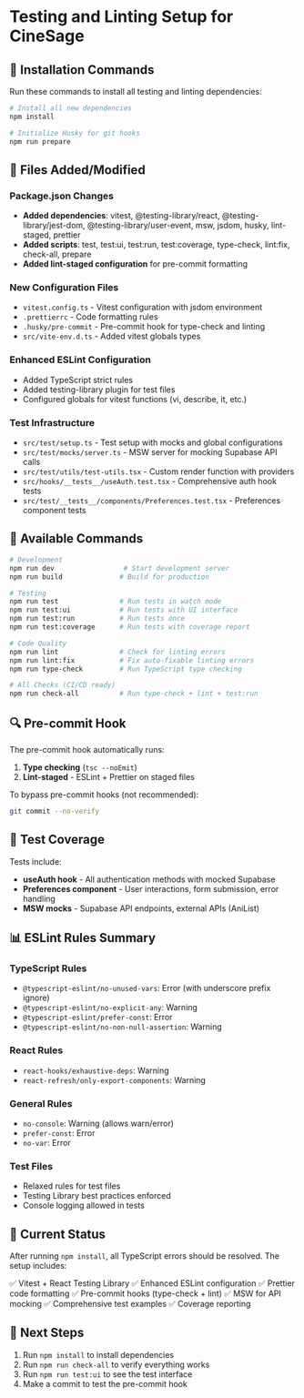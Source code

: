 # Testing and Linting Setup for CineSage

## 🚀 Installation Commands

Run these commands to install all testing and linting dependencies:

```bash
# Install all new dependencies
npm install

# Initialize Husky for git hooks
npm run prepare
```

## 📁 Files Added/Modified

### Package.json Changes
- **Added dependencies**: vitest, @testing-library/react, @testing-library/jest-dom, @testing-library/user-event, msw, jsdom, husky, lint-staged, prettier
- **Added scripts**: test, test:ui, test:run, test:coverage, type-check, lint:fix, check-all, prepare
- **Added lint-staged configuration** for pre-commit formatting

### New Configuration Files
- `vitest.config.ts` - Vitest configuration with jsdom environment
- `.prettierrc` - Code formatting rules
- `.husky/pre-commit` - Pre-commit hook for type-check and linting
- `src/vite-env.d.ts` - Added vitest globals types

### Enhanced ESLint Configuration
- Added TypeScript strict rules
- Added testing-library plugin for test files
- Configured globals for vitest functions (vi, describe, it, etc.)

### Test Infrastructure
- `src/test/setup.ts` - Test setup with mocks and global configurations
- `src/test/mocks/server.ts` - MSW server for mocking Supabase API calls
- `src/test/utils/test-utils.tsx` - Custom render function with providers
- `src/hooks/__tests__/useAuth.test.tsx` - Comprehensive auth hook tests
- `src/test/__tests__/components/Preferences.test.tsx` - Preferences component tests

## 🔧 Available Commands

```bash
# Development
npm run dev                 # Start development server
npm run build              # Build for production

# Testing
npm run test               # Run tests in watch mode
npm run test:ui            # Run tests with UI interface
npm run test:run           # Run tests once
npm run test:coverage      # Run tests with coverage report

# Code Quality
npm run lint               # Check for linting errors
npm run lint:fix           # Fix auto-fixable linting errors
npm run type-check         # Run TypeScript type checking

# All Checks (CI/CD ready)
npm run check-all          # Run type-check + lint + test:run
```

## 🔍 Pre-commit Hook

The pre-commit hook automatically runs:
1. **Type checking** (`tsc --noEmit`)
2. **Lint-staged** - ESLint + Prettier on staged files

To bypass pre-commit hooks (not recommended):
```bash
git commit --no-verify
```

## 🧪 Test Coverage

Tests include:
- **useAuth hook** - All authentication methods with mocked Supabase
- **Preferences component** - User interactions, form submission, error handling
- **MSW mocks** - Supabase API endpoints, external APIs (AniList)

## 📊 ESLint Rules Summary

### TypeScript Rules
- `@typescript-eslint/no-unused-vars`: Error (with underscore prefix ignore)
- `@typescript-eslint/no-explicit-any`: Warning
- `@typescript-eslint/prefer-const`: Error
- `@typescript-eslint/no-non-null-assertion`: Warning

### React Rules
- `react-hooks/exhaustive-deps`: Warning
- `react-refresh/only-export-components`: Warning

### General Rules
- `no-console`: Warning (allows warn/error)
- `prefer-const`: Error
- `no-var`: Error

### Test Files
- Relaxed rules for test files
- Testing Library best practices enforced
- Console logging allowed in tests

## 🚨 Current Status

After running `npm install`, all TypeScript errors should be resolved. The setup includes:

✅ Vitest + React Testing Library
✅ Enhanced ESLint configuration
✅ Prettier code formatting
✅ Pre-commit hooks (type-check + lint)
✅ MSW for API mocking
✅ Comprehensive test examples
✅ Coverage reporting

## 🎯 Next Steps

1. Run `npm install` to install dependencies
2. Run `npm run check-all` to verify everything works
3. Run `npm run test:ui` to see the test interface
4. Make a commit to test the pre-commit hook
